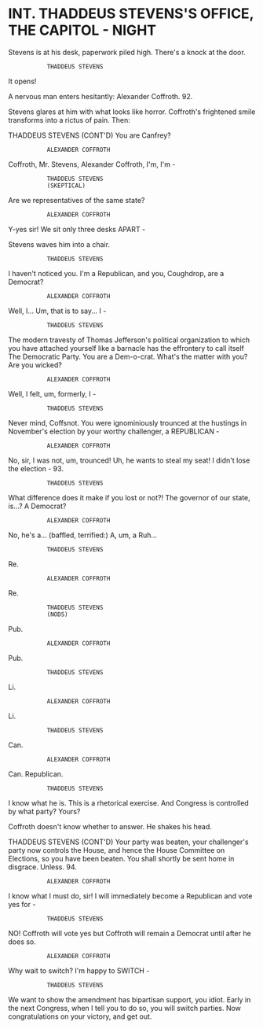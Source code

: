 


# INT. THADDEUS STEVENS'S OFFICE, THE CAPITOL - NIGHT

Stevens is at his desk, paperwork piled high. There's a knock
at the door.

			   THADDEUS STEVENS
It opens!

A nervous man enters hesitantly: Alexander Coffroth.
92.

Stevens glares at him with what looks like horror. Coffroth's
frightened smile transforms into a rictus of pain. Then:

THADDEUS STEVENS (CONT'D)
You are Canfrey?

			   ALEXANDER COFFROTH
Coffroth, Mr. Stevens, Alexander
Coffroth, I'm, I'm -

			   THADDEUS STEVENS
			   (SKEPTICAL)
Are we representatives of the same
state?

			   ALEXANDER COFFROTH
Y-yes sir! We sit only three desks
			   APART -

Stevens waves him into a chair.

			   THADDEUS STEVENS
I haven't noticed you. I'm a
Republican, and you, Coughdrop, are
a Democrat?

			   ALEXANDER COFFROTH
Well, I... Um, that is to say... I -

			   THADDEUS STEVENS
The modern travesty of Thomas
Jefferson's political organization
to which you have attached yourself
like a barnacle has the effrontery
to call itself The Democratic
Party. You are a Dem-o-crat.
What's the matter with you? Are you
wicked?

			   ALEXANDER COFFROTH
Well, I felt, um, formerly, I -

			   THADDEUS STEVENS
Never mind, Coffsnot. You were
ignominiously trounced at the
hustings in November's election by
your worthy challenger, a
			   REPUBLICAN -

			   ALEXANDER COFFROTH
No, sir, I was not, um, trounced!
Uh, he wants to steal my seat! I
didn't lose the election -
93.

			   THADDEUS STEVENS
What difference does it make if you
lost or not?! The governor of our
state, is...? A Democrat?

			   ALEXANDER COFFROTH
No, he's a...
(baffled, terrified:)
A, um, a Ruh...

			   THADDEUS STEVENS
Re.

			   ALEXANDER COFFROTH
Re.

			   THADDEUS STEVENS
			   (NODS)
Pub.

			   ALEXANDER COFFROTH
Pub.

			   THADDEUS STEVENS
Li.

			   ALEXANDER COFFROTH
Li.

			   THADDEUS STEVENS
Can.

			   ALEXANDER COFFROTH
Can.
Republican.

			   THADDEUS STEVENS
I know what he is. This is a
rhetorical exercise. And Congress
is controlled by what party? Yours?

Coffroth doesn't know whether to answer. He shakes his head.

THADDEUS STEVENS (CONT'D)
Your party was beaten, your
challenger's party now controls the
House, and hence the House
Committee on Elections, so you have
been beaten. You shall shortly be
sent home in disgrace. Unless.
94.

			   ALEXANDER COFFROTH
I know what I must do, sir! I will
immediately become a Republican and
vote yes for -

			   THADDEUS STEVENS
NO! Coffroth will vote yes but
Coffroth will remain a Democrat
until after he does so.

			   ALEXANDER COFFROTH
Why wait to switch? I'm happy to
			   SWITCH -

			   THADDEUS STEVENS
We want to show the amendment has
bipartisan support, you idiot.
Early in the next Congress, when I
tell you to do so, you will switch
parties. Now congratulations on
your victory, and get out.
